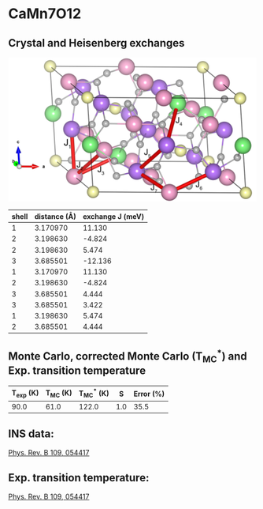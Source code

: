 # CaMn7O12

## Crystal and Heisenberg exchanges

![CaMn7O12 Structure](CaMn7O12.jpg)


| shell    | distance (A&#778;) | exchange J (meV) |
|----------|--------------|------------------|
| 1        | 3.170970     | 11.130           |
| 2        | 3.198630     | -4.824           |
| 2        | 3.198630     | 5.474            |
| 3        | 3.685501     | -12.136          |
| 1        | 3.170970     | 11.130           |
| 2        | 3.198630     | -4.824           |
| 3        | 3.685501     | 4.444            |
| 3        | 3.685501     | 3.422            |
| 1        | 3.198630     | 5.474            |
| 2        | 3.685501     | 4.444            |


## Monte Carlo, corrected Monte Carlo (T<sub>MC</sub><sup>*</sup>) and Exp. transition temperature

| T<sub>exp</sub> (K) | T<sub>MC</sub> (K) | T<sub>MC</sub><sup>*</sup> (K) | S   | Error (%) |
|----------------------|--------------------|--------------------------------|-----|-----------|
| 90.0                   | 61.0                 | 122.0                          | 1.0 | 35.5      |


## INS data:
[Phys. Rev. B 109, 054417]( https://doi.org/10.1103/PhysRevB.109.054417)


## Exp. transition temperature:
[Phys. Rev. B 109, 054417]( https://doi.org/10.1103/PhysRevB.109.054417)
